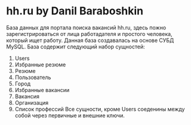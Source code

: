 # hh.ru by Danil Baraboshkin 
База данных для портала поиска вакансий hh.ru, здесь пожно зарегистрироваться от лица работадателя и простого человека, который ищет работу.
Данная база создавалась на основе СУБД MySQL.
База содержит следующий набор сущностей:
1) Users
2) Избранные резюме
3) Резюме
4) Пользователь
5) Город
6) Избранные вакансии 
7) Вакансия
8) Организация
9) Список профессий
Все сущности, кроме Users соеденины между собой через первичные и внешние ключи. 
